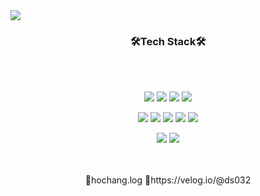 <img src="https://capsule-render.vercel.app/api?type=wave&color=C7A48B&height=300&section=header&textBh-363636&text=Hochang%20Lee&fontSize=90" />



### <div align=center>🛠Tech Stack🛠</div>
<br>
<br>

<div align=center>
  <p>
    <img src="https://img.shields.io/badge/Java-9cf?style=flat-square&logo=Java&logoColor=black"/>
    <img src="https://img.shields.io/badge/Springframework-green?style=flat-square&logo=Spring&logoColor=black"/>
    <img src="https://img.shields.io/badge/MyBatis-green?style=flat-square&logo=Spring&logoColor=black"/>
    <img src="https://img.shields.io/badge/OracleDB-important?style=flat-square&logo=Oracle&logoColor=black"/>
  </p>
</div>
<div align=center>
  <p>
    <img src="https://img.shields.io/badge/Linux-lightgrey?style=flat-square&logo=Linux&logoColor=black"/>
    <img src="https://img.shields.io/badge/OracleDB-important?style=flat-square&logo=Oracle&logoColor=black"/>
    <img src="https://img.shields.io/badge/HTML-red?style=flat-square&logo=HTML5&logoColor=white"/>
    <img src="https://img.shields.io/badge/CSS-blue?style=flat-square&logo=CSS3&logoColor=white"/>
    <img src="https://img.shields.io/badge/JavaScript-blue?style=flat-square&logo=JavaScript&logoColor=white"/>
  </p>
</div>
<div align=center>
  <p>
    <img src="https://img.shields.io/badge/Git-red?style=flat-square&logo=git&logoColor=black"/>
    <img src="https://img.shields.io/badge/Github-orange?style=flat-square&logo=github&logoColor=black"/>
  </p>
</div>
<br>
<br>
<div align=center>
🍏hochang.log 🍏https://velog.io/@ds032 
</div>

